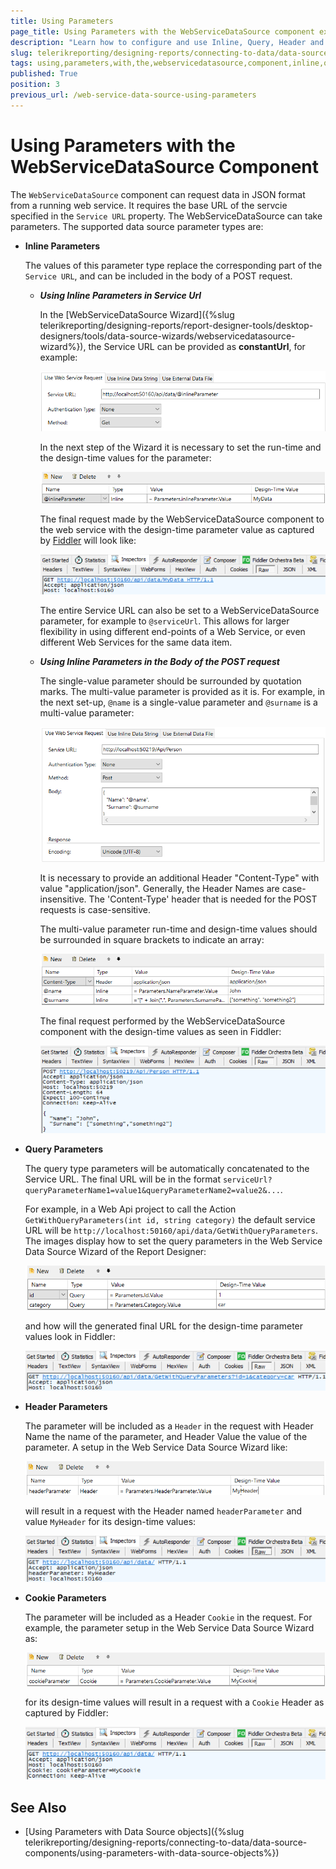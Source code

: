 ```yaml
---
title: Using Parameters
page_title: Using Parameters with the WebServiceDataSource component explained with examples
description: "Learn how to configure and use Inline, Query, Header and Cookie Parameters with the WebServiceDataSource component in Telerik Reporting."
slug: telerikreporting/designing-reports/connecting-to-data/data-source-components/webservicedatasource-component/using-parameters-with-the-webservicedatasource-component
tags: using,parameters,with,the,webservicedatasource,component,inline,query,header,cookie,fiddler,configure
published: True
position: 3
previous_url: /web-service-data-source-using-parameters
---
```


# Using Parameters with the WebServiceDataSource Component

The `WebServiceDataSource` component can request data in JSON format from a running web service. It requires the base URL of the servcie specified in the `Service URL` property. The WebServiceDataSource can take parameters. The supported data source parameter types are:

* __Inline Parameters__

	The values of this parameter type replace the corresponding part of the `Service URL`, and can be included in the body of a POST request.

	+ *__Using Inline Parameters in Service Url__*

		In the [WebServiceDataSource Wizard]({%slug telerikreporting/designing-reports/report-designer-tools/desktop-designers/tools/data-source-wizards/webservicedatasource-wizard%}), the Service URL can be provided as __constantUrl__, for example:

		![The ServiceUrl of the WebServiceDataSource configured with an inline parameter](images/WebServiceDataSourceUrlx750.png)

		In the next step of the Wizard it is necessary to set the run-time and the design-time values for the parameter:

		![Set the Inline parameter value in the WebServiceDataSource Wizard](images/WebServiceDataSourceInlineParameterx750.png)

		The final request made by the WebServiceDataSource component to the web service with the design-time parameter value as captured by [Fiddler](https://www.telerik.com/download/fiddler) will look like:

		![The request performed by the WebServiceDataSource component with the design-time Inline parameter value as part of the ServiceUrl as seen in Fiddler](images/WebServiceDataSourceInlineParameterRequestUrlx750.png)

		The entire Service URL can also be set to a WebServiceDataSource parameter, for example to `@serviceUrl`. This allows for larger flexibility in using different end-points of a Web Service, or even different Web Services for the same data item.

	+ *__Using Inline Parameters in the Body of the POST request__*

		The single-value parameter should be surrounded by quotation marks. The multi-value parameter is provided as it is. For example, in the next set-up, `@name` is a single-value parameter and `@surname` is a multi-value parameter:

		![The ServiceUrl of the WebServiceDataSource configured as a constant and inline parameters provided in the body of the request](images/WebServiceDataSourceUrlBodyx750.png)

		It is necessary to provide an additional Header "Content-Type" with value "application/json". Generally, the Header Names are case-insensitive. The 'Content-Type' header that is needed for the POST requests is case-sensitive.

		The multi-value parameter run-time and design-time values should be surrounded in square brackets to indicate an array:

		![Set the Inline parameter values and the required header parameter Content-Type in the WebServiceDataSource Wizard](images/WebServiceDataSourceInlineParameterBodyx750.png)

		The final request performed by the WebServiceDataSource component with the design-time values as seen in Fiddler:

		![The request performed by the WebServiceDataSource component with the design-time Inline parameter values from the body and the Header parameter Content-Type as seen in Fiddler](images/WebServiceDataSourceInlineParameterRequestUrlBodyx750.png)

* __Query Parameters__

	The query type parameters will be automatically concatenated to the Service URL. The final URL will be in the format `serviceUrl?queryParameterName1=value1&queryParameterName2=value2&...`.

	For example, in a Web Api project to call the Action `GetWithQueryParameters(int id, string category)` the default service URL will be `http://localhost:50160/api/data/GetWithQueryParameters`. The images display how to set the query parameters in the Web Service Data Source Wizard of the Report Designer:

	![Set the Query parameter values in the WebServiceDataSource Wizard](images/WebServiceDataSourceQueryParameterx750.png)

	and how will the generated final URL for the design-time parameter values look in Fiddler:

	![The request performed by the WebServiceDataSource component with the design-time Query parameter values as seen in Fiddler](images/WebServiceDataSourceQueryParameterRequestUrlx750.png)

* __Header Parameters__

	The parameter will be included as a `Header` in the request with Header Name the name of the parameter, and Header Value the value of the parameter. A setup in the Web Service Data Source Wizard like:

	![Set the Header parameter value in the WebServiceDataSource Wizard](images/WebServiceDataSourceHeaderParameterx750.png)

	will result in a request with the Header named `headerParameter` and value `MyHeader` for its design-time values:

	![The request performed by the WebServiceDataSource component with the design-time Header parameter value as seen in Fiddler](images/WebServiceDataSourceHeaderParameterRequestUrlx750.png)

* __Cookie Parameters__

	The parameter will be included as a Header `Cookie` in the request. For example, the parameter setup in the Web Service Data Source Wizard as:

	![Set the Cookie parameter value in the WebServiceDataSource Wizard](images/WebServiceDataSourceCookieParameterx750.png) 

	for its design-time values will result in a request with a `Cookie` Header as captured by Fiddler:

	![The request performed by the WebServiceDataSource component with the design-time Cookie parameter value as seen in Fiddler](images/WebServiceDataSourceCookieParameterRequestUrlx750.png)

## See Also

* [Using Parameters with Data Source objects]({%slug telerikreporting/designing-reports/connecting-to-data/data-source-components/using-parameters-with-data-source-objects%})
